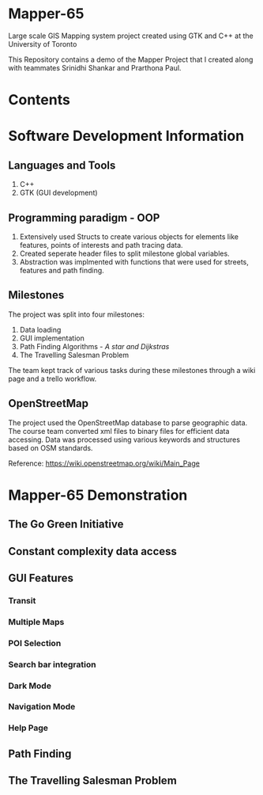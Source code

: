 # Mapper-65
Large scale GIS Mapping system project created using GTK and C++ at the University of Toronto

This Repository contains a demo of the Mapper Project that I created along with teammates Srinidhi Shankar and Prarthona Paul. 

# Contents



# Software Development Information

## Languages and Tools 

1. C++ 
2. GTK (GUI development)

## Programming paradigm - OOP

1. Extensively used Structs to create various objects for elements like features, points of interests and path tracing data.
2. Created seperate header files to split milestone global variables.
3. Abstraction was implmented with functions that were used for streets, features and path finding.

## Milestones

The project was split into four milestones:
1. Data loading
2. GUI implementation
3. Path Finding Algorithms - *A star and Dijkstras*
4. The Travelling Salesman Problem

The team kept track of various tasks during these milestones through a wiki page and a trello workflow.

## OpenStreetMap

The project used the OpenStreetMap database to parse geographic data. The course team converted xml files to binary files for efficient data accessing. Data was processed using various keywords and structures based on OSM standards.

Reference: https://wiki.openstreetmap.org/wiki/Main_Page

# Mapper-65 Demonstration

## The Go Green Initiative

## Constant complexity data access

## GUI Features

### Transit

### Multiple Maps
### POI Selection
### Search bar integration

### Dark Mode
### Navigation Mode
### Help Page

## Path Finding

## The Travelling Salesman Problem





